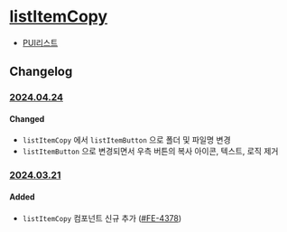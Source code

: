 # [listItemCopy](https://rxc.atlassian.net/browse/FE-4378)
  * [PUI리스트](../README.md)

## Changelog

### [2024.04.24](https://rxc.atlassian.net/browse/FE-4486)
#### Changed
  * `listItemCopy` 에서 `listItemButton` 으로 폴더 및 파일명 변경
  * `listItemButton` 으로 변경되면서 우측 버튼의 복사 아이콘, 텍스트, 로직 제거

### [2024.03.21](https://rxc.atlassian.net/browse/FE-4378)
#### Added
  * `listItemCopy` 컴포넌트 신규 추가 ([#FE-4378](https://rxc.atlassian.net/browse/FE-4378))
